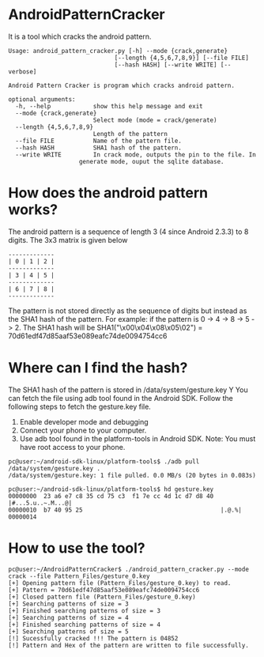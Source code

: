 # AndroidPatternCracker
It is a tool which cracks the android pattern.

    Usage: android_pattern_cracker.py [-h] --mode {crack,generate}
                                  [--length {4,5,6,7,8,9}] [--file FILE]
                                  [--hash HASH] [--write WRITE] [--verbose]

    Android Pattern Cracker is program which cracks android pattern.

    optional arguments:
      -h, --help            show this help message and exit
      --mode {crack,generate}
                            Select mode (mode = crack/generate)
      --length {4,5,6,7,8,9}
                            Length of the pattern
      --file FILE           Name of the pattern file.
      --hash HASH           SHA1 hash of the pattern.
      --write WRITE         In crack mode, outputs the pin to the file. In
                        generate mode, ouput the sqlite database.

# How does the android pattern works?
The android pattern is a sequence of length 3 (4 since Android 2.3.3) to 8 digits. The 3x3 matrix is given below

    -------------
    | 0 | 1 | 2 |
    -------------
    | 3 | 4 | 5 |
    -------------
    | 6 | 7 | 8 |
    -------------
The pattern is not stored directly as the sequence of digits but instead as the SHA1 hash of the pattern.
For example: if the pattern is 0 -> 4 -> 8 -> 5 -> 2. The SHA1 hash will be SHA1("\x00\x04\x08\x05\02") = 70d61edf47d85aaf53e089eafc74de0094754cc6

# Where can I find the hash?
The SHA1 hash of the pattern is stored in /data/system/gesture.key Y You can fetch the file using adb tool found in the Android SDK. Follow the following steps to fetch the gesture.key file.
   1. Enable developer mode and debugging
   2. Connect your phone to your computer.
   3. Use adb tool found in the platform-tools in Android SDK.
   Note: You must have root access to your phone.


    pc@user:~/android-sdk-linux/platform-tools$ ./adb pull /data/system/gesture.key .
    /data/system/gesture.key: 1 file pulled. 0.0 MB/s (20 bytes in 0.083s)
    
    pc@user:~/android-sdk-linux/platform-tools$ hd gesture.key
    00000000  23 a6 e7 c8 35 cd 75 c3  f1 7e cc 4d 1c d7 d8 40  |#...5.u..~.M...@|
    00000010  b7 40 95 25                                       |.@.%|
    00000014

# How to use the tool?
    pc@user:~/AndroidPatternCracker$ ./android_pattern_cracker.py --mode crack --file Pattern_Files/gesture_0.key
    [+] Opening pattern file (Pattern_Files/gesture_0.key) to read.
    [+] Pattern = 70d61edf47d85aaf53e089eafc74de0094754cc6
    [+] Closed pattern file (Pattern_Files/gesture_0.key)
    [+] Searching patterns of size = 3
    [+] Finished searching patterns of size = 3
    [+] Searching patterns of size = 4
    [+] Finished searching patterns of size = 4
    [+] Searching patterns of size = 5
    [!] Sucessfully cracked !!! The pattern is 04852
    [!] Pattern and Hex of the pattern are written to file successfully.
